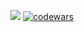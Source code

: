 ![](https://komarev.com/ghpvc/?username=Swokko)
[![codewars](https://www.codewars.com/users/Swokko/badges/large)](https://www.codewars.com/users/Swokko) 

<!---
Swokko/Swokko is a ✨ special ✨ repository because its `README.md` (this file) appears on your GitHub profile.
You can click the Preview link to take a look at your changes.
--->
